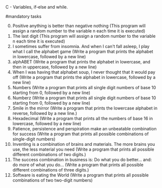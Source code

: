 C - Variables, if-else and while.

#mandatory tasks

0. Positive anything is better than negative nothing (This program will assign a random number to the variable n each time it is executed)
1. The last digit (This program will assign a random number to the variable n each time it is executed)
2. I sometimes suffer from insomnia. And when I can't fall asleep, I play what I call the alphabet game (Write a program that prints the alphabet in lowercase, followed by a new line)
3. alphABET (Write a program that prints the alphabet in lowercase, and then in uppercase, followed by a new line)
4. When I was having that alphabet soup, I never thought that it would pay off (Write a program that prints the alphabet in lowercase, followed by a new line)
5. Numbers (Write a program that prints all single digit numbers of base 10 starting from 0, followed by a new line)
6. Numberz (Write a program that prints all single digit numbers of base 10 starting from 0, followed by a new line)
7. Smile in the mirror (Write a program that prints the lowercase alphabet in reverse, followed by a new line.)
8. Hexadecimal (Write a program that prints all the numbers of base 16 in lowercase, followed by a new line)
9. Patience, persistence and perspiration make an unbeatable combination for success (Write a program that prints all possible combinations of single-digit numbers)
10. Inventing is a combination of brains and materials. The more brains you use, the less material you need (Write a program that prints all possible different combinations of two digits.)
11. The success combination in business is: Do what you do better... and: do more of what you do... (Write a program that prints all possible different combinations of three digits.)
12. Software is eating the World (Write a program that prints all possible combinations of two two-digit numbers)

